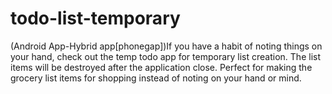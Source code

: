 # todo-list-temporary
(Android App-Hybrid app[phonegap])If you have a habit of noting things on your hand, check out the temp todo app for temporary list creation. The list items will be destroyed after the application close. Perfect for making the grocery list items for shopping instead of noting on your hand or mind.
